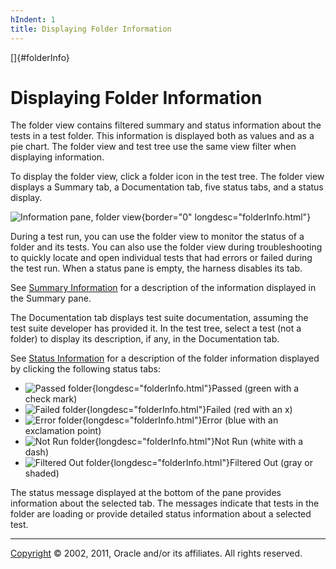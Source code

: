 ```yaml
---
hIndent: 1
title: Displaying Folder Information
---
```


[]{#folderInfo}

# Displaying Folder Information

The folder view contains filtered summary and status information about the tests in a test folder.
This information is displayed both as values and as a pie chart. The folder view and test tree use
the same view filter when displaying information.

To display the folder view, click a folder icon in the test tree. The folder view displays a Summary
tab, a Documentation tab, five status tabs, and a status display.

![Information pane, folder view](../../images/JT4infoArea.gif){border="0"
longdesc="folderInfo.html"}

During a test run, you can use the folder view to monitor the status of a folder and its tests. You
can also use the folder view during troubleshooting to quickly locate and open individual tests that
had errors or failed during the test run. When a status pane is empty, the harness disables its tab.

See [Summary Information](summaryTab.html) for a description of the information displayed in the
Summary pane.

The Documentation tab displays test suite documentation, assuming the test suite developer has
provided it. In the test tree, select a test (not a folder) to display its description, if any, in
the Documentation tab.

See [Status Information](statusTabs.html) for a description of the folder information displayed by
clicking the following status tabs:

-   ![Passed folder](../../images/greenTest.gif){longdesc="folderInfo.html"}Passed (green with a
    check mark)
-   ![Failed folder](../../images/redTest.gif){longdesc="folderInfo.html"}Failed (red with an x)
-   ![Error folder](../../images/blueTest.gif){longdesc="folderInfo.html"}Error (blue with an
    exclamation point)
-   ![Not Run folder](../../images/whiteTest.gif){longdesc="folderInfo.html"}Not Run (white with a
    dash)
-   ![Filtered Out folder](../../images/grayTest.gif){longdesc="folderInfo.html"}Filtered Out (gray
    or shaded)

The status message displayed at the bottom of the pane provides information about the selected tab.
The messages indicate that tests in the folder are loading or provide detailed status information
about a selected test.

----------------------------------------------------------------------------------------------------

[Copyright](../copyright.html) © 2002, 2011, Oracle and/or its affiliates. All rights reserved.
